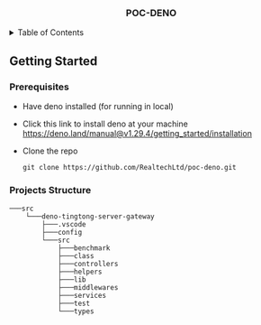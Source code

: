 <a name="readme-top"></a>

<!-- PROJECT LOGO -->
<br />
<div align="center">

<h3 align="center">POC-DENO</h3>

<!-- <p align="center">
    Upgraded version of frontend-web-apps-beta
    <br /> -->

</div>

<!-- TABLE OF CONTENTS -->
<details>
  <summary>Table of Contents</summary>
  <ol>
    <li>
      <a href="#getting-started">Getting Started</a>
      <ul>
        <li><a href="#prerequisites">Prerequisites</a></li>
        <li><a href="#projects-structure">Projects structure</a></li>
      </ul>
    </li>
  </ol>
</details>

<!-- ABOUT THE PROJECT -->

<!-- GETTING STARTED -->

## Getting Started

### Prerequisites

- Have deno installed (for running in local)
- Click this link to install deno at your machine
  https://deno.land/manual@v1.29.4/getting_started/installation
- Clone the repo

  ```
  git clone https://github.com/RealtechLtd/poc-deno.git
  ```

### Projects Structure

```
───src
    └───deno-tingtong-server-gateway
        ├───.vscode
        ├───config
        └───src
            ├───benchmark
            ├───class
            ├───controllers
            ├───helpers
            ├───lib
            ├───middlewares
            ├───services
            ├───test
            └───types
```
